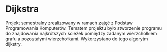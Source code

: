 # Dijkstra
Projekt semestralny zrealizowany w ramach zajęć z Podstaw Programowania Komputerów. Tematem projektu było stworzenie programu do znajdowania najkrótszych ścieżek pomiędzy zadanym wierzchołkiem grafu a pozostałymi wierzchołkami. Wykorzystano do tego algorytm dijkstry.
